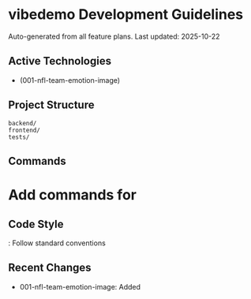 # vibedemo Development Guidelines

Auto-generated from all feature plans. Last updated: 2025-10-22

## Active Technologies

- (001-nfl-team-emotion-image)

## Project Structure

```text
backend/
frontend/
tests/
```

## Commands

# Add commands for 

## Code Style

: Follow standard conventions

## Recent Changes

- 001-nfl-team-emotion-image: Added

<!-- MANUAL ADDITIONS START -->
<!-- MANUAL ADDITIONS END -->
